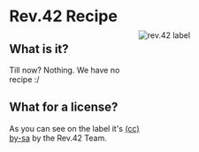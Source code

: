 Rev.42 Recipe
=============

<div style="width: 260px; height: 490px; float: right; right: 10px; top: -10px; position: relative;">
	<img src="http://ole.halde.0l3.de/rev42/versions/etikett_senkrecht_bash_rageguy_pathed.svg" alt="rev.42 label" title="rev.42 label" />
</div>


What is it?
-----------
Till now? Nothing. We have no recipe :/

What for a license?
-------------------
As you can see on the label it's [(cc) by-sa](http://creativecommons.org/licenses/by-sa/3.0) by the Rev.42 Team.
